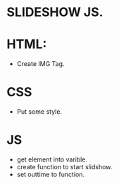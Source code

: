 
#  SLIDESHOW JS.

# HTML:

- Create IMG Tag.

# CSS

- Put some style.


# JS

- get element into varible.
- create function to start slidshow.
- set outtime to function.
